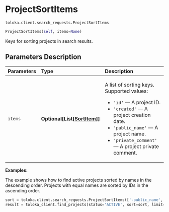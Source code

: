 # ProjectSortItems
`toloka.client.search_requests.ProjectSortItems`

```python
ProjectSortItems(self, items=None)
```

Keys for sorting projects in search results.

## Parameters Description

| Parameters | Type | Description |
| :----------| :----| :-----------|
`items`|**Optional\[List\[[SortItem](toloka.client.search_requests.ProjectSortItems.SortItem.md)\]\]**|<p>A list of sorting keys. Supported values:</p> <ul> <li>`'id'` — A project ID.</li> <li>`'created'` — A project creation date.</li> <li>`'public_name'` — A project name.</li> <li>`'private_comment'` — A project private comment.</li> </ul>

**Examples:**

The example shows how to find active projects sorted by names in the descending order. Projects with equal names are sorted by IDs in the ascending order.

```python
sort = toloka.client.search_requests.ProjectSortItems(['-public_name', 'id'])
result = toloka_client.find_projects(status='ACTIVE', sort=sort, limit=50)
```
